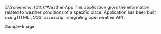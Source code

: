 ![Screenshot (210)](https://github.com/Jayshri-Raman/Weather-App/assets/138697903/fce64708-d826-4a93-b21b-7b43858a3620)#Weather-App
This application gives the information related to weather conditions of a specific place. Application has been built using HTML , CSS, Javascript  integrating openweather API .

Sample-Image




